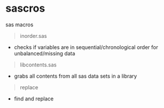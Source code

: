 sascros
=======

sas macros

> inorder.sas 
  * checks if variables are in sequential/chronological order for unbalanced/missing data

> libcontents.sas
  * grabs all contents from all sas data sets in a library
  
> replace
  * find and replace